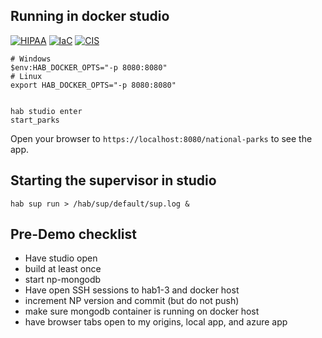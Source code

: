 ## Running in docker studio

[![HIPAA](https://app.soluble.cloud/api/v1/public/badges/0a49695f-2b75-4944-be9d-0ab14f70a126.svg)](https://app.soluble.cloud/repos/details/github.com/lhasadreams/demo-national-parks)  [![IaC](https://app.soluble.cloud/api/v1/public/badges/9246a5f5-404a-4a9b-ba71-5704bdf4c3db.svg)](https://app.soluble.cloud/repos/details/github.com/lhasadreams/demo-national-parks)  [![CIS](https://app.soluble.cloud/api/v1/public/badges/4889f312-4227-4cf4-8f61-e8acfc7125d8.svg)](https://app.soluble.cloud/repos/details/github.com/lhasadreams/demo-national-parks)  

```
# Windows
$env:HAB_DOCKER_OPTS="-p 8080:8080"
# Linux
export HAB_DOCKER_OPTS="-p 8080:8080"


hab studio enter
start_parks

```

Open your browser to `https://localhost:8080/national-parks` to see the app.

## Starting the supervisor in studio
```
hab sup run > /hab/sup/default/sup.log &
```

## Pre-Demo checklist

* Have studio open
* build at least once
* start np-mongodb
* Have open SSH sessions to hab1-3 and docker host
* increment NP version and commit (but do not push)
* make sure mongodb container is running on docker host
* have browser tabs open to my origins, local app, and azure app
